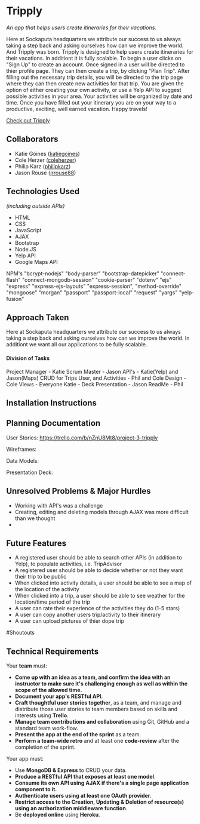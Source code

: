 # Tripply

*An app that helps users create itineraries for their vacations.*

Here at Sockaputa headquarters we attribute our success to us always taking a step back and asking ourselves how can we improve the world. And Tripply was born. Tripply is designed to help users create itineraries for their vacations. In additiont it is fully scalable. To begin a user clicks on "Sign Up" to create an account. Once signed in a user will be directed to thier profile page. They can then create a trip, by clicking "Plan Trip". After filling out the necessary trip details, you will be directed to the trip page where they can then create new activities for that trip. You are given the option of either creating your own activity, or use a Yelp API to suggest possible activities in your area. Your activities will be organized by date and time. Once you have filled out your itinerary you are on your way to a productive, exciting, well earned vacation. Happy travels!

[Check out Tripply]()



## Collaborators

- Katie Goines  ([katiegoines](https://github.com/katiegoines))
- Cole Herzer ([coleherzer](https://github.com/coleherzer))
- Philip Karz  ([philipkarz](https://github.com/philipkarz))
- Jason Rouse  ([jrrouse88](https://github.com/jrrouse88))

 

## Technologies Used

*(including outside APIs)*
- HTML
- CSS
- JavaScript
- AJAX
- Bootstrap 
- Node.JS
- Yelp API
- Google Maps API

NPM's
    "bcrypt-nodejs"
    "body-parser"
    "bootstrap-datepicker"
    "connect-flash"
    "connect-mongodb-session"
    "cookie-parser"
    "dotenv"
    "ejs"
    "express"
    "express-ejs-layouts"
    "express-session",
    "method-override"
    "mongoose"
    "morgan"
    "passport"
    "passport-local"
    "request"
    "yargs"
    "yelp-fusion"

## Approach Taken
Here at Sockaputa headquarters we attribute our success to us always taking a step back and asking ourselves how can we improve the world. In additiont we want all our applications to be fully scalable.

#### Division of Tasks
Project Manager - Katie
Scrum Master - Jason
API's - Katie(Yelp) and Jason(Maps)
CRUD for Trips User, and Activities - Phil and Cole
Design - Cole
Views - Everyone
Katie - Deck
Presentation - Jason
ReadMe - Phil



## Installation Instructions



## Planning Documentation

User Stories: https://trello.com/b/nZnU8Mt8/project-3-tripply

Wireframes: 

Data Models: 

Presentation Deck: 



## Unresolved Problems & Major Hurdles
- Working with API's was a challenge
- Creating, editing and deleting models through AJAX was more difficult
than we thought
- 



## Future Features
- A registered user should be able to search other APIs (in addition to Yelp), to populate activities, i.e. TripAdvisor
- A registered user should be able to decide whether or not they want their trip to be public
- When clicked into activity details, a user should be able to see a map of the location of the activity
- When clicked into a trip, a user should be able to see weather for the location/time period of the trip
- A user can rate their experience of the activities they do (1-5 stars)
- A user can copy another users trip/activity to their itinerary
- A user can upload pictures of thier dope trip

#Shoutouts

## Technical Requirements

Your **team** must:

- **Come up with an idea as a team, and confirm the idea with an instructor to make sure it's challenging enough as well as within the scope of the allowed time.**
- **Document your app's RESTful API**.
- **Craft thoughtful user stories together**, as a team, and manage and distribute those user stories to team members based on skills and interests using **Trello**.
- **Manage team contributions and collaboration** using Git, GitHub and a standard team work-flow.
- **Present the app at the end of the sprint** as a team.
- **Perform a team-wide retro** and at least one **code-review** after the completion of the sprint.

Your app must:

- Use **MongoDB & Express** to CRUD your data.
- **Produce a RESTful API that exposes at least one model**.
- **Consume its own API using AJAX if there's a single page application component to it.**
- **Authenticate users using at least one OAuth provider**.
- **Restrict access to the Creation, Updating & Deletion of resource(s) using an authorization middleware function**.
- Be **deployed online** using **Heroku**.

